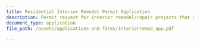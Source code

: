 ```yaml
---
title: Residential Interior Remodel Permit Application
description: Permit request for interior remodel/repair projects that don’t add or remove square footage to a home or convert non-habitable spaces into livable spaces.
document_type: application
file_path: /assets/applications-and-forms/interiorremod_app.pdf

---
```

